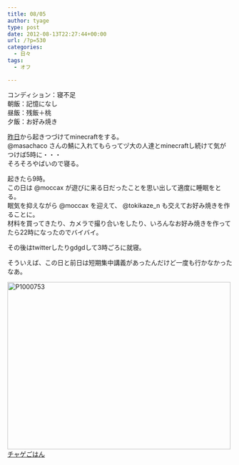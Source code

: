 ```yaml
---
title: 08/05
author: tyage
type: post
date: 2012-08-13T22:27:44+00:00
url: /?p=530
categories:
  - 日々
tags:
  - オフ

---
```

<p>コンディション：寝不足<br />
朝飯：記憶になし<br />
昼飯：残飯＋桃<br />
夕飯：お好み焼き</p>
<p><a href="http://tyage.sakura.ne.jp/blog/?p=525">昨日</a>から起きつづけてminecraftをする。<br />
 @masachaco さんの鯖に入れてもらってヅ大の人達とminecraftし続けて気がつけば5時に・・・<br />
そろそろやばいので寝る。</p>
<p>起きたら9時。<br />
この日は @moccax が遊びに来る日だったことを思い出して適度に睡眠をとる。<br />
眠気を抑えながら @moccax を迎えて、 @tokikaze_n も交えてお好み焼きを作ることに。<br />
材料を買ってきたり、カメラで撮り合いをしたり、いろんなお好み焼きを作ってたら22時になったのでバイバイ。</p>
<p>その後はtwitterしたりgdgdして3時ごろに就寝。</p>
<p>そういえば、この日と前日は短期集中講義があったんだけど一度も行かなかったなあ。</p>
<p><a href="http://www.flickr.com/photos/tyage/7722496808/" title="P1000753 by チャゲ, on Flickr"><img src="http://farm9.staticflickr.com/8286/7722496808_58d9d5245b.jpg" width="500" height="375" alt="P1000753"></a><br />
<a href="http://www.flickr.com/photos/tyage/sets/72157630924082356/">チャゲごはん</a></p>
